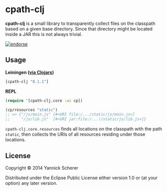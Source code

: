 # cpath-clj

__cpath-clj__ is a small library to transparently collect files on the classpath based on a
given base directory. Since that directory might be located inside a JAR this is not always
trivial.

[![endorse](https://api.coderwall.com/xsc/endorsecount.png)](https://coderwall.com/xsc)

## Usage

__Leiningen ([via Clojars](https://clojars.org/cpath-clj))__

```clojure
[cpath-clj "0.1.1"]
```

__REPL__

```clojure
(require '[cpath-clj.core :as cp])

(cp/resources "static")
;; => {"/js/main.js" [#<URI file:/.../static/js/main.js>]
;;     "/js/lib.js"  [#<URI jar:file:/...!/static/js/lib.js>]}
```

`cpath-clj.core.resources` finds all locations on the classpath with the path `static`,
then collects the URIs of all resources residing under those locations.

## License

Copyright &copy; 2014 Yannick Scherer

Distributed under the Eclipse Public License either version 1.0 or (at
your option) any later version.
